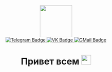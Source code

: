 <div id="header" align="center">
  <img src="https://media.giphy.com/media/jTHti8z6rjrUZmBgOp/giphy.gif" width="100">
  <div id="badges">
  <a href="https://t.me/kseniabeg">
  <img src="https://img.shields.io/badge/telegram-blue?logo=telegram&logoColor=white&style=for-the-badge" alt="Telegram Badge"/>
  </a>
  <a href="https://vk.com/id29754098">
    <img src="https://img.shields.io/badge/VK-blue?style=for-the-badge&logo=VK&logoColor=white" alt="VK Badge"/>
  </a>
   <a href="begunkovak@gmail.com">
    <img src="https://img.shields.io/badge/Gmail-blue?style=for-the-badge&logo=Gmail&logoColor=white" alt="GMail Badge"/>
  </a>  
    </div>
  <img src="https://komarev.com/ghpvc/?username=xeniabegunkova&style=flat-square&color=blue" alt=""/>
    <h1>
  Привет всем
  <img src="https://media.giphy.com/media/hvRJCLFzcasrR4ia7z/giphy.gif" width="30px"/>
  </h1>
  </div>
